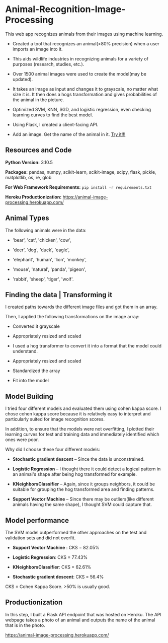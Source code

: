 # Animal-Recognition-Image-Processing

This web app recognizes animals from their images using machine learning.

* Created a tool that recognizes an animal(>80% precision) when a user imports an image into it.

* This aids wildlife industries in recognizing animals for a variety of purposes (research, studies, etc.).

* Over 1500 animal images were used to create the model(may be updated).

* It takes an image as input and changes it to grayscale, no matter what size it is. It then does a hogs transformation and gives probabilities of the animal in the picture.

* Optimized SVM, KNN, SGD, and logistic regression, even checking learning curves to find the best model.

* Using Flask, I created a client-facing API.

* Add an image. Get the name of the animal in it. [Try it!!!](https://animal-image-processing.herokuapp.com/)

## Resources and Code

**Python Version:** 3.10.5 

**Packages:** pandas, numpy, scikit-learn, scikit-image, scipy, flask, pickle, matplotlib, os, re, glob          

**For Web Framework Requirements:**  ```pip install -r requirements.txt```   

**Heroku Productionization:** https://animal-image-processing.herokuapp.com/

## Animal Types

The following animals were in the data:

* 'bear', 'cat', 'chicken', 'cow', 

* 'deer', 'dog', 'duck', 'eagle',

* 'elephant', 'human', 'lion', 'monkey', 

* 'mouse', 'natural', 'panda', 'pigeon',

* 'rabbit', 'sheep', 'tiger', 'wolf'.

## Finding the data | Transforming it

I created paths towards the different image files and got them in an array.

Then, I applied the following transformations on the image array:

* Converted it grayscale

* Appropriately resized and scaled

* I used a hog transformer to convert it into a format that the model could understand.

* Appropriately resized and scaled

* Standardized the array

* Fit into the model

## Model Building 

I tried four different models and evaluated them using cohen kappa score. I chose cohen kappa score because it is relatively easy to interpret and particularly suited for image recognition scores.   

In addition, to ensure that the models were not overfitting, I plotted their learning curves for test and training data and immediately identified which ones were poor.

Why did I choose these four different models:

*    **Stochastic gradient descent** – Since the data is unconstrained.

*    **Logistic Regression** – I thought there it could detect a logical pattern in an animal's shape after being hog transformed for example.

*    **KNeighborsClassifier** – Again, since it groups neighbors, it could be suitable for grouping the hog transformed area and finding patterns.

*    **Support Vector Machine** – Since there may be outliers(like different animals having the same shape), I thought SVM could capture that.

## Model performance

The SVM model outperformed the other approaches on the test and validation sets and did not overfit.

*    **Support Vector Machine** : CKS = 82.05%

*    **Logistic Regression**: CKS = 77.43%

*    **KNeighborsClassifier**: CKS = 62.61%

*    **Stochastic gradient descent**: CKS = 56.4%                

CKS = Cohen Kappa Score. >50% is usually good.

## Productionization 

In this step, I built a Flask API endpoint that was hosted on Heroku. The API webpage takes a photo of an animal and outputs the name of the animal that is in the photo.        

https://animal-image-processing.herokuapp.com/
